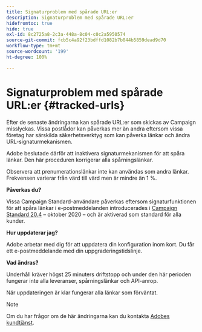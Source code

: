 ```yaml
---
title: Signaturproblem med spårade URL:er
description: Signaturproblem med spårade URL:er
hidefromtoc: true
hide: true
exl-id: 8c2725a8-2c3a-448a-8c04-c0c2a5950574
source-git-commit: fcb5c4a92f23bdffd1082b7b044b5859dead9d70
workflow-type: tm+mt
source-wordcount: '199'
ht-degree: 100%

---
```


# Signaturproblem med spårade URL:er {#tracked-urls}

Efter de senaste ändringarna kan spårade URL:er som skickas av Campaign misslyckas. Vissa postlådor kan påverkas mer än andra eftersom vissa företag har särskilda säkerhetsverktyg som kan påverka länkar och ändra URL-signaturmekanismen.

Adobe beslutade därför att inaktivera signaturmekanismen för att spåra länkar. Den här proceduren korrigerar alla spårningslänkar.

Observera att prenumerationslänkar inte kan användas som andra länkar. Frekvensen varierar från värd till värd men är mindre än 1 %.

**Påverkas du?**

Vissa Campaign Standard-användare påverkas eftersom signaturfunktionen för att spåra länkar i e-postmeddelanden introducerades i [Campaign Standard 20.4](release-notes-2020.md#release-20-4---october-2020) – oktober 2020 – och är aktiverad som standard för alla kunder.

**Hur uppdaterar jag?**

Adobe arbetar med dig för att uppdatera din konfiguration inom kort. Du får ett e-postmeddelande med din uppgraderingstidslinje.

**Vad ändras?**

Underhåll kräver högst 25 minuters driftstopp och under den här perioden fungerar inte alla leveranser, spårningslänkar och API-anrop.

När uppdateringen är klar fungerar alla länkar som förväntat.

>[!NOTE]
>
>Om du har frågor om de här ändringarna kan du kontakta [Adobes kundtjänst](https://helpx.adobe.com/sv/enterprise/admin-guide.html/enterprise/using/support-for-experience-cloud.ug.html).
>
